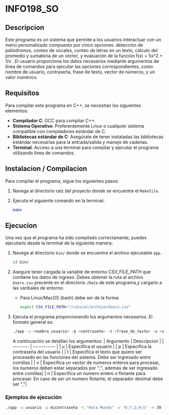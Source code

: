 # INFO198_SO
## Descripcion
Este programa es un sistema que permite a los usuarios interactuar con un menú personalizado compuesto por cinco opciones:
detección de palíndromos, conteo de vocales, conteo de letras en un texto, cálculo del promedio y sumatoria de un vector, y 
evaluación de la función f(x) = 5x^2 + 1/x . El usuario proporciona los datos necesarios mediante argumentos de 
línea de comandos para ejecutar las opciones correspondientes, como nombre de usuario, contraseña, frase de texto,
vector de números, y un valor numérico.

## Requisitos
Para compilar este programa en C++, se necesitan los siguientes elementos:

- **Compilador C**: GCC para compliar C++.
- **Sistema Operativo**: Preferentemente Linux o cualquier sistema compatible con compiladores estándar de C.
- **Bibliotecas estándar de C**: Asegúrate de tener instaladas las bibliotecas estándar necesarias para la entrada/salida y manejo de cadenas.
- **Terminal**: Acceso a una terminal para compilar y ejecutar el programa utilizando línea de comandos.
## Instalacion / Compilacion
Para compilar el programa, sigue los siguientes pasos:

1. Navega al directorio raíz del proyecto donde se encuentra el `Makefile`.
2. Ejecuta el siguiente comando en la terminal:

   ```bash
   make
## Ejecucion

Una vez que el programa ha sido compilado correctamente, puedes ejecutarlo desde la terminal de la siguiente manera:

1. Navega al directorio `bin/` donde se encuentra el archivo ejecutable `app`.

   ```bash
   cd bin/
2. Asegure tener cargada la variable de entorno CSV_FILE_PATH que contiene los datos de ingreso.
   Debes obtener la ruta al archivo ` Users.csv` precente en el directorio  `/Data` de este programa,y cargarlo a las varibales de entorno.
    * Para Linux/MacOS (bash) debe ser de la forma:
        ```bash
        export CSV_FILE_PATH="/ruta/al/archivo/Users.csv"
        ```

3. Ejecuta el programa proporcionando los argumentos necesarios. El formato general es:
    ```bash
    ./app -u <nombre_usuario> -p <contraseña> -t <frase_de_texto> -v <vector_de_números> -n <número>
    ```
    A continuación se detallan los argumentos:
    | Argumento | Descripcion |
    | -------- | ----------- |
    | u | Especifica el usuario |
    | p | Especifica la contraseña del usuario |
    | t | Especifica el texto que quiere ser procesado en las funciones del sistema. Debe ser ingresado entre comillas |
    | v | Especifica un vector  de numeros enteros para procesar, los numeros deben estar separados por ";", ademas de ser ingresado entre comillas|
    | n | Especifica un numero entero o flotante para procesar. En caso de ser un numero flotante, el separador desimal debe ser ","|



### Ejemplos de ejecución
```bash
./app -u usuario -p micontraseña -t "Hola Mundo" -v "6;7;2;9;5" -n 30
```
